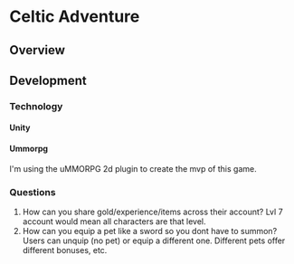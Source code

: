 # Celtic Adventure
## Overview
## Development
### Technology
#### Unity
#### Ummorpg
I'm using the uMMORPG 2d plugin to create the mvp of this game.
### Questions
1. How can you share gold/experience/items across their account? Lvl 7 account would mean all characters are that level.
1. How can you equip a pet like a sword so you dont have to summon? Users can unquip (no pet) or equip a different one. Different pets offer different bonuses, etc.
